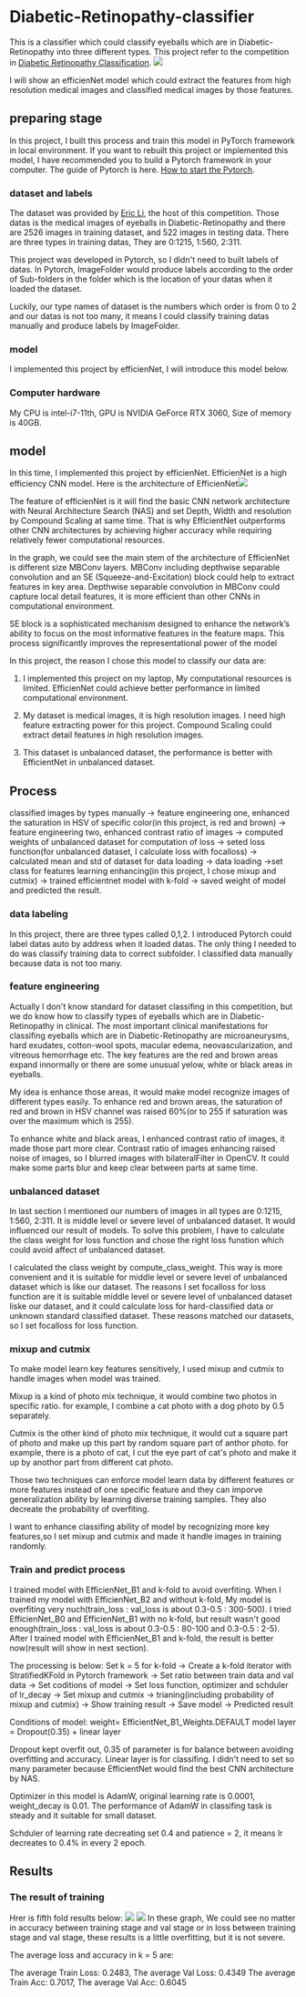 # Diabetic-Retinopathy-classifier
This is a classifier which could classify eyeballs which are in Diabetic-Retinopathy into three different types. This project refer to the competition in [Diabetic Retinopathy Classification](https://www.kaggle.com/competitions/retinopathy-classification-sai/team).
<img src="https://github.com/aegon1994/Diabetic-Retinopathy-classifier/blob/main/image/%E8%9E%A2%E5%B9%95%E6%93%B7%E5%8F%96%E7%95%AB%E9%9D%A2%202025-03-01%20154415.png?raw=true">

I will show an efficienNet model which could extract the features from high resolution medical images and classified medical images by those features.

## preparing stage
In this project, I built this process and train this model in PyTorch framework in local environment.
If you want to rebuilt this project or implemented this model, I have recommended you to build a Pytorch framework in your computer. The guide of Pytorch is here.
[How to start the Pytorch](https://pytorch.org/get-started/locally/).

### dataset and labels
The dataset was provided by [Eric Li](https://www.kaggle.com/taipingeric), the host of this competition.
Those datas is the medical images of eyeballs in Diabetic-Retinopathy and there are 2526 images in training dataset, and 522 images in testing data. There are three types in training datas, They are 0:1215, 1:560, 2:311.

This project was developed in Pytorch, so I didn't need to built labels of datas. In Pytorch, ImageFolder would produce labels according to the order of Sub-folders in the folder which is the location of your datas when it loaded the dataset.

Luckily, our type names of dataset is the numbers which order is from 0 to 2 and our datas is not too many, it means I could classify training datas manually and produce labels by ImageFolder.
### model
I implemented this project by efficienNet, I will introduce this model below.

### Computer hardware
My CPU is intel-i7-11th, GPU is NVIDIA GeForce RTX 3060, Size of memory is 40GB.

## model 
In this time, I implemented this project by efficienNet. EfficienNet is a high efficiency CNN model. Here is the architecture of EfficienNet<img src="https://1.bp.blogspot.com/-DjZT_TLYZok/XO3BYqpxCJI/AAAAAAAAEKM/BvV53klXaTUuQHCkOXZZGywRMdU9v9T_wCLcBGAs/s1600/image2.png">

The feature of efficienNet is it will find the basic CNN network architecture with Neural Architecture Search (NAS) and set Depth, Width and resolution by Compound Scaling at same time.
That is why EfficientNet outperforms other CNN architectures by achieving higher accuracy while requiring relatively fewer computational resources.

In the graph, we could see the main stem of the architecture of EfficienNet is different size MBConv layers. MBConv including depthwise separable convolution and an SE (Squeeze-and-Excitation) block could help to extract features in key area. Depthwise separable convolution in MBConv could capture local detail features, it is more efficient than other CNNs in computational environment.

SE block is a sophisticated mechanism designed to enhance the network’s ability to focus on the most informative features in the feature maps. This process significantly improves the representational power of the model

In this project, the reason I chose this model to classify our data are:

1. I implemented this project on my laptop, My computational resources is limited. EfficienNet could achieve better performance in limited computational environment.

2. My dataset is medical images, it is high resolution images. I need high feature extracting power for this project. Compound Scaling could extract detail features in high resolution images.
 
3. This dataset is unbalanced dataset, the performance is better with EfficientNet in unbalanced dataset.

## Process

classified images by types manually -> feature engineering one, enhanced the saturation in HSV of specific color(in this project, is red and brown) ->  feature engineering two, enhanced contrast ratio of images -> computed weights of unbalanced dataset for computation of loss -> seted loss function(for unbalanced dataset, I calculate loss with focalloss) -> calculated mean and std of dataset for data loading -> data loading ->set class for features learning enhancing(in this project, I chose mixup and cutmix) -> trained efficientnet model with k-fold -> saved weight of model and predicted the result.

### data labeling
In this project, there are three types called 0,1,2. I introduced Pytorch could label datas auto by address when it loaded datas. The only thing I needed to do was classify training data to correct subfolder. I classified data manually because data is not too many.

### feature engineering
Actually I don't know standard for dataset classifing in this competition, but we do know how to classify types of eyeballs which are in Diabetic-Retinopathy in clinical. The most important clinical manifestations for classifing eyeballs which are in Diabetic-Retinopathy are microaneurysms, hard exudates, cotton-wool spots, macular edema, neovascularization, and vitreous hemorrhage etc. The key features are the red and brown areas expand innormally or there are some unusual yelow, white or black areas in eyeballs. 

My idea is enhance those areas, it would make model recognize images of different types easily. To enhance red and brown areas, the saturation of red and brown in HSV channel was raised 60%(or to 255 if saturation was over the maximum which is 255).

To enhance white and black areas, I enhanced contrast ratio of images, it made those part more clear. Contrast ratio of images enhancing raised noise of images, so I blurred images with bilateralFilter in OpenCV. It could make some parts blur and keep clear between parts at same time.

### unbalanced dataset
In last section I mentioned our numbers of images in all types are 0:1215, 1:560, 2:311. It is middle level or severe level of unbalanced dataset. It would influenced our result of models. To solve this problem, I have to calculate the class weight for loss function and chose the right loss funstion which could avoid affect of unbalanced dataset.

I calculated the class weight by compute_class_weight. This way is more convenient and it is suitable for middle level or severe level of unbalanced dataset which is like our dataset. The reasons I set focalloss for loss function are it is suitable middle level or severe level of unbalanced dataset liske our dataset, and it could calculate loss for hard-classified data or unknown standard classified dataset. These reasons matched our datasets, so I set focalloss for loss function.

### mixup and cutmix
To make model learn key features sensitively, I used mixup and cutmix to handle images when model was trained. 

Mixup is a kind of photo mix technique, it would combine two photos in specific ratio. for example, I combine a cat photo with a dog photo by 0.5 separately.

Cutmix is the other kind of photo mix technique, it would cut a square part of photo and make up this part by random square part of anthor photo. for example, there is a photo of cat, I cut the eye part of cat's photo and make it up by anothor part from different cat photo.

Those two techniques can enforce model learn data by different features or more features instead of one specific feature and they can imporve generalization ability by learning diverse training samples. They also decreate the probability of overfiting.

I want to enhance classifing ability of model by recognizing more key features,so I set mixup and cutmix and made it handle images in training randomly.

### Train and predict process
I trained model with EfficienNet_B1 and k-fold to avoid overfiting. When I trained my model with EfficienNet_B2 and without k-fold, My model is overfiting very nuch(train_loss : val_loss is about 0.3-0.5 : 300-500). I tried EfficienNet_B0 and EfficienNet_B1 with no k-fold, but result wasn't good enough(train_loss : val_loss is about 0.3-0.5 : 80-100 and 0.3-0.5 : 2-5). After I trained model with EfficienNet_B1 and k-fold, the result is better now(result will show in next section).

The processing is below:
Set k = 5 for k-fold -> Create a k-fold iterator with StratifiedKFold in Pytorch framework -> Set ratio between train data and val data -> Set coditions of model -> Set loss function, optimizer and schduler of lr_decay -> Set mixup and cutmix -> trianing(including probability of mixup and cutmix) -> Show training result -> 
 Save model -> Predicted result

Conditions of model:
weight= EfficientNet_B1_Weights.DEFAULT
model layer = Dropout(0.35) + linear layer

Dropout kept overfit out, 0.35 of parameter is for balance between avoiding overfitting and accuracy. Linear layer is for classifing. I didn't need to set so many parameter because EfficientNet would find the best CNN architecture by NAS.

Optimizer in this model is AdamW, original learning rate is 0.0001, weight_decay is 0.01. The performance of AdamW in classifing task is steady and it suitable for small dataset.

Schduler of learning rate decreating set 0.4 and patience = 2, it means lr decreates to 0.4% in every 2 epoch.

## Results
### The result of training
Hrer is fifth fold results below:
<img src="https://github.com/aegon1994/Diabetic-Retinopathy-classifier/blob/main/image/fifth%20acc.png?raw=true">
<img src="https://github.com/aegon1994/Diabetic-Retinopathy-classifier/blob/main/image/fifth%20loss.png?raw=true">
In these graph, We could see no matter in accuracy between training stage and val stage or in loss between training stage and val stage, these results is a little overfitting, but it is not severe. 

The average loss and accuracy in k = 5 are:

The average Train Loss: 0.2483, The average Val Loss: 0.4349
The average Train Acc: 0.7017, The average Val Acc: 0.6045
